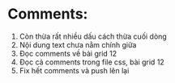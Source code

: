 # Comments:
1. Còn thừa rất nhiều dấu cách thừa cuối dòng
2. Nội dung text chưa nằm chính giữa
3. Đọc comments về bài grid 12
4. Đọc cả comments trong file css, bài grid 12
5. Fix hết comments và push lên lại